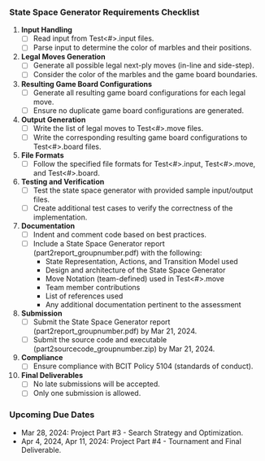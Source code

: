 ### State Space Generator Requirements Checklist

1. **Input Handling**
   - [ ] Read input from Test<#>.input files.
   - [ ] Parse input to determine the color of marbles and their positions.

2. **Legal Moves Generation**
   - [ ] Generate all possible legal next-ply moves (in-line and side-step).
   - [ ] Consider the color of the marbles and the game board boundaries.

3. **Resulting Game Board Configurations**
   - [ ] Generate all resulting game board configurations for each legal move.
   - [ ] Ensure no duplicate game board configurations are generated.

4. **Output Generation**
   - [ ] Write the list of legal moves to Test<#>.move files.
   - [ ] Write the corresponding resulting game board configurations to Test<#>.board files.

5. **File Formats**
   - [ ] Follow the specified file formats for Test<#>.input, Test<#>.move, and Test<#>.board.

6. **Testing and Verification**
   - [ ] Test the state space generator with provided sample input/output files.
   - [ ] Create additional test cases to verify the correctness of the implementation.

7. **Documentation**
   - [ ] Indent and comment code based on best practices.
   - [ ] Include a State Space Generator report (part2report_groupnumber.pdf) with the following:
     - State Representation, Actions, and Transition Model used
     - Design and architecture of the State Space Generator
     - Move Notation (team-defined) used in Test<#>.move
     - Team member contributions
     - List of references used
     - Any additional documentation pertinent to the assessment

8. **Submission**
   - [ ] Submit the State Space Generator report (part2report_groupnumber.pdf) by Mar 21, 2024.
   - [ ] Submit the source code and executable (part2sourcecode_groupnumber.zip) by Mar 21, 2024.

9. **Compliance**
   - [ ] Ensure compliance with BCIT Policy 5104 (standards of conduct).

10. **Final Deliverables**
    - [ ] No late submissions will be accepted.
    - [ ] Only one submission is allowed.

### Upcoming Due Dates
- Mar 28, 2024: Project Part #3 - Search Strategy and Optimization.
- Apr 4, 2024, Apr 11, 2024: Project Part #4 - Tournament and Final Deliverable.
